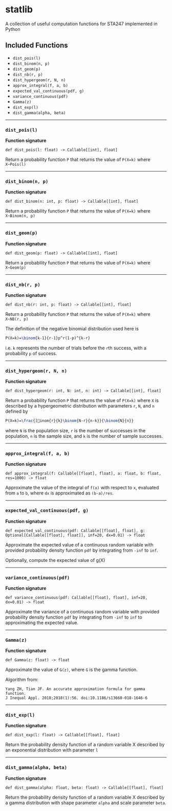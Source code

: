 # statlib

A collection of useful computation functions for STA247 implemented in Python

## Included Functions
 - `dist_pois(l)`
 - `dist_binom(n, p)`
 - `dist_geom(p)`
 - `dist_nb(r, p)`
 - `dist_hypergeom(r, N, n)`
 - `approx_integral(f, a, b)`
 - `expected_val_continuous(pdf, g)`
 - `variance_continuous(pdf)`
 - `Gamma(z)`
 - `dist_exp(l)`
 - `dist_gamma(alpha, beta)`

---

### `dist_pois(l)`
**Function signature**
```
def dist_pois(l: float) -> Callable[[int], float]
```
Return a probability function `P` that returns the value of `P(X=k)`
where `X~Pois(l)`

---

### `dist_binom(n, p)`
**Function signature**
```
def dist_binom(n: int, p: float) -> Callable[[int], float]
```
Return a probability function `P` that returns the value of `P(X=k)`
where `X~Binom(n, p)`

---

### `dist_geom(p)`
**Function signature**
```
def dist_geom(p: float) -> Callable[[int], float]
```
Return a probability function `P` that returns the value of `P(X=k)`
where `X~Geom(p)`

---

### `dist_nb(r, p)`
**Function signature**
```
def dist_nb(r: int, p: float) -> Callable[[int], float]
```
Return a probability function `P` that returns the value of `P(X=k)`
where `X~NB(r, p)`

The definition of the negative binomial distribution used here is
```latex
P(X=k)=\binom{k-1}{r-1}p^r(1-p)^{k-r}
```
i.e. `k` represents the number of trials before the `r`th success, with a probability `p`
of success.

---

### `dist_hypergeom(r, N, n)`
**Function signature**
```
def dist_hypergeom(r: int, N: int, n: int) -> Callable[[int], float]
```
Return a probability function `P` that returns the value of `P(X=k)`
where `X` is described by a hypergeometric distribution with parameters `r`, `N`, and `n`
defined by

```latex
P(X=k)=\frac{]inom{r}{k}\binom{N-r}{n-k}}{\binom{N}{n}}
```

where `N` is the population size, `r` is the number of successes in the population,
`n` is the sample size, and `k` is the number of sample successes.

---

### `approx_integral(f, a, b)`
**Function signature**
```
def approx_integral(f: Callable[[float], float], a: float, b: float, res=1000) -> float
```
Approximate the value of the integral of `f(x)` with respect to `x`, evaluated
from `a` to `b`, where `dx` is approximated as `(b-a)/res`.

---

### `expected_val_continuous(pdf, g)`
**Function signature**
```
def expected_val_continuous(pdf: Callable[[float], float], g: Optional[Callable[[float], float]], inf=20, dx=0.01) -> float
```
Approximate the expected value of a continuous random variable with provided
probability density function `pdf` by integrating from `-inf` to `inf`.

Optionally, compute the expected value of g(X)

---

### `variance_continuous(pdf)`
**Function signature**
```
def variance_continuous(pdf: Callable[[float], float], inf=20, dx=0.01) -> float
```
Approximate the variance of a continuous random variable with provided
probability density function `pdf` by integrating from `-inf` to `inf` to
approximating the expected value.

---

### `Gamma(z)`
**Function signature**
```
def Gamma(z: float) -> float
```
Approximate the value of `G(z)`, where `G` is the gamma function.

Algorithm from:
```text
Yang ZH, Tian JF. An accurate approximation formula for gamma function.
J Inequal Appl. 2018;2018(1):56. doi:10.1186/s13660-018-1646-6
```

---

### `dist_exp(l)`
**Function signature**
```
def dist_exp(l: float) -> Callable[[float], float]
```
Return the probability density function of a random variable X
described by an exponential distribution with parameter `l`

---

### `dist_gamma(alpha, beta)`
**Function signature**
```
def dist_gamma(alpha: float, beta: float) -> Callable[[float], float]
```
Return the probability density function of a random variable X
described by a gamma distribution with shape parameter `alpha` and scale parameter `beta`.
